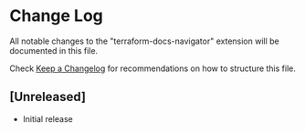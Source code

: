 # Change Log

All notable changes to the "terraform-docs-navigator" extension will be documented in this file.

Check [Keep a Changelog](http://keepachangelog.com/) for recommendations on how to structure this file.

## [Unreleased]

- Initial release